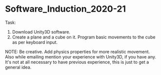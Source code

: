 # Software_Induction_2020-21
Task: 
1. Download Unity3D software. 
2. Create a plane and a cube on it. Program basic movements to the cube as per keyboard input.

NOTE: 
Be creative. Add physics properties for more realistic movement.
Also while emailing mention your experience with Unity3D, if you have any. 
It's not at all necessary to have previous experience, this is just to get a general idea.
